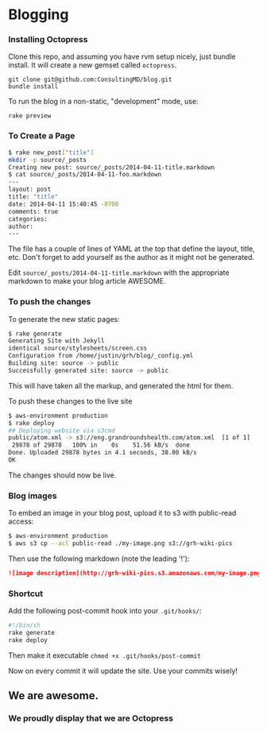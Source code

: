 # Blogging

### Installing Octopress
Clone this repo, and assuming you have rvm setup nicely, just bundle install.  It will create a new gemset called `octopress`.

```
git clone git@github.com:ConsultingMD/blog.git
bundle install
```

To run the blog in a non-static, "development" mode, use:

```
rake preview
```

### To Create a Page

```bash
$ rake new_post["title"]
mkdir -p source/_posts
Creating new post: source/_posts/2014-04-11-title.markdown
$ cat source/_posts/2014-04-11-foo.markdown
---
layout: post
title: "title"
date: 2014-04-11 15:40:45 -0700
comments: true
categories:
author:
---
```

The file has a couple of lines of YAML at the top that define the layout, title, etc. Don't forget to add yourself as the author as it might not be generated.

Edit `source/_posts/2014-04-11-title.markdown` with the appropriate markdown to make your blog article AWESOME.


### To push the changes

To generate the new static pages:

```bash
$ rake generate
Generating Site with Jekyll
identical source/stylesheets/screen.css
Configuration from /home/justin/grh/blog/_config.yml
Building site: source -> public
Successfully generated site: source -> public
```

This will have taken all the markup, and generated the html for them.

To push these changes to the live site

```bash
$ aws-environment production
$ rake deploy
## Deploying website via s3cmd
public/atom.xml -> s3://eng.grandroundshealth.com/atom.xml  [1 of 1]
 29878 of 29878   100% in    0s    51.56 kB/s  done
Done. Uploaded 29878 bytes in 4.1 seconds, 38.00 kB/s
OK
```
The changes should now be live.

### Blog images

To embed an image in your blog post, upload it to s3 with public-read access:

```bash
$ aws-environment production
$ aws s3 cp --acl public-read ./my-image.png s3://grh-wiki-pics
```

Then use the following markdown (note the leading '!'):

```markdown
![image description](http://grh-wiki-pics.s3.amazonaws.com/my-image.png)
```

### Shortcut
Add the following post-commit hook into your `.git/hooks/`:

```bash
#!/bin/sh
rake generate
rake deploy
```

Then make it executable `chmod +x .git/hooks/post-commit`

Now on every commit it will update the site.  Use your commits wisely!

## We are awesome.
### We proudly display that we are Octopress
